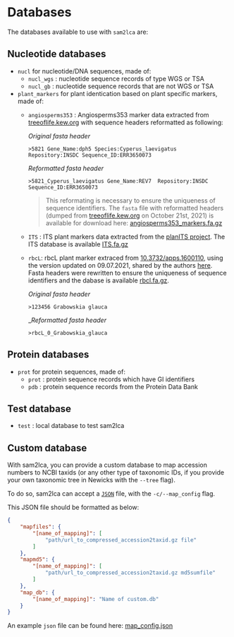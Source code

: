 # Databases

The databases available to use with `sam2lca` are:

## Nucleotide databases

- `nucl` for nucleotide/DNA sequences, made of:
  - `nucl_wgs` : nucleotide sequence records of type WGS or TSA
  - `nucl_gb` : nucleotide sequence records that are not WGS or TSA
- `plant_markers` for plant identication based on plant specific markers, made of:
  - `angiosperms353` : Angiosperms353 marker data extracted from [treeoflife.kew.org](https://treeoflife.kew.org/) with sequence headers reformatted as following:

    _Original fasta header_

    ```
    >5821 Gene_Name:dph5 Species:Cyperus_laevigatus Repository:INSDC Sequence_ID:ERR3650073
    ```

    _Reformatted fasta header_

    ```
    >5821_Cyperus_laevigatus Gene_Name:REV7  Repository:INSDC Sequence_ID:ERR3650073
    ```

    > This reformating is necessary to ensure the uniqueness of sequence identifiers. The `fasta` file with reformatted headers (dumped from [treeoflife.kew.org](https://treeoflife.kew.org/) on October 21st, 2021) is available for download here: [angiosperms353_markers.fa.gz](https://edmond.mpdl.mpg.de/api/access/datafile/101862)

  - `ITS` : ITS plant markers data extracted from the [planITS project](https://github.com/apallavicini/PLANiTS). The ITS database is available [ITS.fa.gz](https://edmond.mpdl.mpg.de/api/access/datafile/101863)

  - `rbcL`: rbcL plant marker extraced from [10.3732/apps.1600110](https://doi.org/10.3732/apps.1600110), using the version updated on 09.07.2021, shared by the authors [here](https://figshare.com/collections/rbcL_reference_library_July_2021/5504193).
    Fasta headers were rewritten to ensure the uniqueness of sequence identifiers and the dabase is available [rbcl.fa.gz](https://edmond.mpdl.mpg.de/api/access/datafile/101864).

    _Original fasta header_

    ```
    >123456 Grabowskia glauca
    ```

    __Reformatted fasta header_

    ```
    >rbcL_0_Grabowskia_glauca
    ```

## Protein databases

- `prot` for protein sequences, made of:
  - `prot` : protein sequence records which have GI identifiers
  - `pdb` : protein sequence records from the Protein Data Bank

## Test database

- `test` : local database to test sam2lca

## Custom database

With sam2lca, you can provide a custom database to map accession numbers to NCBI taxids (or any other type of taxonomic IDs, if you provide your own taxonomic tree in Newicks with the `--tree` flag).

To do so, sam2lca can accept a [`JSON`](https://www.json.org/json-en.html) file, with the `-c/--map_config` flag.

This JSON file should be formatted as below:

```json
{
    "mapfiles": {
        "[name_of_mapping]": [
            "path/url_to_compressed_accession2taxid.gz file"
        ]
    },
    "mapmd5": {
        "[name_of_mapping]": [
            "path/url_to_compressed_accession2taxid.gz md5sumfile"
        ]
    },
    "map_db": {
        "[name_of_mapping]": "Name of custom.db"
    }
}
```

An example `json` file  can be found here: [map_config.json](https://raw.githubusercontent.com/maxibor/sam2lca/master/docs/tutorial/data/map_config.json)

